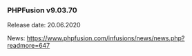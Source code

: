 ### PHPFusion v9.03.70
Release date: 20.06.2020

News: https://www.phpfusion.com/infusions/news/news.php?readmore=647
